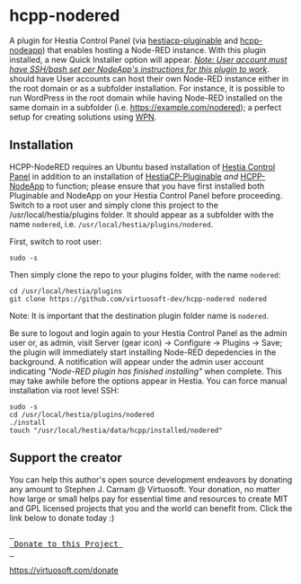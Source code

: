 # hcpp-nodered
A plugin for Hestia Control Panel (via [hestiacp-pluginable](https://github.com/virtuosoft-dev/hestiacp-pluginable) and [hcpp-nodeapp](https://github.com/virtuosoft-dev/hcpp-nodeapp)) that enables hosting a Node-RED instance. With this plugin installed, a new Quick Installer option will appear. *[Note: User account must have SSH/bash set per NodeApp's instructions for this plugin to work](https://github.com/virtuosoft-dev/hcpp-nodeapp#using-nodeapp-to-host-a-nodejs-website)*. should have User accounts can host their own Node-RED instance either in the root domain or as a subfolder installation. For instance, it is possible to run WordPress in the root domain while having Node-RED installed on the same domain in a subfolder (i.e. https://example.com/nodered); a perfect setup for creating solutions using [WPN](https://virtuosoft.com/wpn). 

## Installation
HCPP-NodeRED requires an Ubuntu based installation of [Hestia Control Panel](https://hestiacp.com) in addition to an installation of [HestiaCP-Pluginable](https://github.com/virtuosoft-dev/hestiacp-pluginable) *and* [HCPP-NodeApp](https://github.com/virtuosoft-dev/hcpp-nodeapp) to function; please ensure that you have first installed both Pluginable and NodeApp on your Hestia Control Panel before proceeding. Switch to a root user and simply clone this project to the /usr/local/hestia/plugins folder. It should appear as a subfolder with the name `nodered`, i.e. `/usr/local/hestia/plugins/nodered`.

First, switch to root user:
```
sudo -s
```

Then simply clone the repo to your plugins folder, with the name `nodered`:

```
cd /usr/local/hestia/plugins
git clone https://github.com/virtuosoft-dev/hcpp-nodered nodered
```

Note: It is important that the destination plugin folder name is `nodered`.

Be sure to logout and login again to your Hestia Control Panel as the admin user or, as admin, visit Server (gear icon) -> Configure -> Plugins -> Save; the plugin will immediately start installing Node-RED depedencies in the background. A notification will appear under the admin user account indicating *"Node-RED plugin has finished installing"* when complete. This may take awhile before the options appear in Hestia. You can force manual installation via root level SSH:

```
sudo -s
cd /usr/local/hestia/plugins/nodered
./install
touch "/usr/local/hestia/data/hcpp/installed/nodered"
```

## Support the creator
You can help this author's open source development endeavors by donating any amount to Stephen J. Carnam @ Virtuosoft. Your donation, no matter how large or small helps pay for essential time and resources to create MIT and GPL licensed projects that you and the world can benefit from. Click the link below to donate today :)
<div>
         

[<kbd> <br> Donate to this Project <br> </kbd>][KBD]


</div>


<!---------------------------------------------------------------------------->

[KBD]: https://virtuosoft.com/donate

https://virtuosoft.com/donate